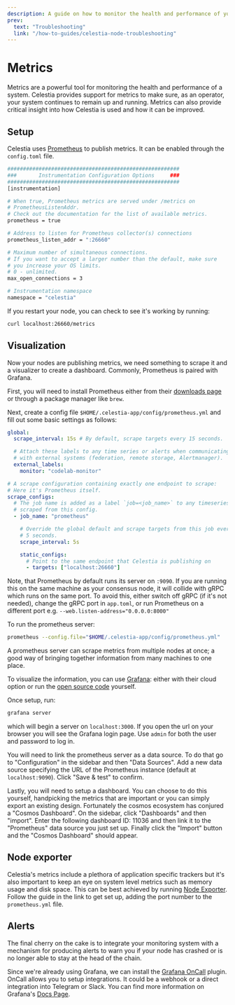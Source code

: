 ```yaml
---
description: A guide on how to monitor the health and performance of your system.
prev:
  text: "Troubleshooting"
  link: "/how-to-guides/celestia-node-troubleshooting"
---
```


# Metrics

Metrics are a powerful tool for monitoring the health
and performance of a system. Celestia provides support
for metrics to make sure, as an operator, your system
continues to remain up and running. Metrics can also
provide critical insight into how Celestia is used and
how it can be improved.

## Setup

Celestia uses [Prometheus](https://prometheus.io/) to
publish metrics. It can be enabled through the `config.toml` file.

```bash
#######################################################
###       Instrumentation Configuration Options     ###
#######################################################
[instrumentation]

# When true, Prometheus metrics are served under /metrics on
# PrometheusListenAddr.
# Check out the documentation for the list of available metrics.
prometheus = true

# Address to listen for Prometheus collector(s) connections
prometheus_listen_addr = ":26660"

# Maximum number of simultaneous connections.
# If you want to accept a larger number than the default, make sure
# you increase your OS limits.
# 0 - unlimited.
max_open_connections = 3

# Instrumentation namespace
namespace = "celestia"
```

If you restart your node, you can check to see it's working
by running:

```bash
curl localhost:26660/metrics
```

## Visualization

Now your nodes are publishing metrics, we need something to
scrape it and a visualizer to create a dashboard. Commonly,
Prometheus is paired with Grafana.

First, you will need to install Prometheus either from their
[downloads page](https://prometheus.io/download/) or through
a package manager like `brew`.

Next, create a config file `$HOME/.celestia-app/config/prometheus.yml`
and fill out some basic settings as follows:

<!-- markdownlint-disable MD013 -->

```yml
global:
  scrape_interval: 15s # By default, scrape targets every 15 seconds.

  # Attach these labels to any time series or alerts when communicating
  # with external systems (federation, remote storage, Alertmanager).
  external_labels:
    monitor: "codelab-monitor"

# A scrape configuration containing exactly one endpoint to scrape:
# Here it's Prometheus itself.
scrape_configs:
  # The job name is added as a label `job=<job_name>` to any timeseries
  # scraped from this config.
  - job_name: "prometheus"

    # Override the global default and scrape targets from this job every
    # 5 seconds.
    scrape_interval: 5s

    static_configs:
      # Point to the same endpoint that Celestia is publishing on
      - targets: ["localhost:26660"]
```

<!-- markdownlint-enable MD013 -->

Note, that Prometheus by default runs its server on `:9090`.
If you are running this on the same machine as your consensus
node, it will collide with gRPC which runs on the same port.
To avoid this, either switch off gRPC (if it's not needed),
change the gRPC port in `app.toml`, or run Prometheus on a
different port e.g. `--web.listen-address="0.0.0.0:8000"`

To run the prometheus server:

```bash
prometheus --config.file="$HOME/.celestia-app/config/prometheus.yml"
```

A prometheus server can scrape metrics from multiple nodes at once;
a good way of bringing together information from many machines to one place.

To visualize the information, you can use [Grafana](https://grafana.com/):
either with their cloud option or run the [open source code](https://grafana.com/grafana/download?pg=graf&platform=linux&plcmt=deploy-box-1)
yourself.

Once setup, run:

```bash
grafana server
```

which will begin a server on `localhost:3000`.
If you open the url on your browser you will
see the Grafana login page. Use `admin` for both
the user and password to log in.

You will need to link the prometheus server as a
data source. To do that go to "Configuration" in
the sidebar and then "Data Sources". Add a new data
source specifying the URL of the Prometheus instance
(default at `localhost:9090`). Click "Save & test" to confirm.

Lastly, you will need to setup a dashboard. You can
choose to do this yourself, handpicking the metrics
that are important or you can simply export an existing
design. Fortunately the cosmos ecosystem has conjured a
"Cosmos Dashboard". On the sidebar, click "Dashboards"
and then "import". Enter the following dashboard ID: 11036
and then link it to the "Prometheus" data source you just set up.
Finally click the "Import" button and the "Cosmos Dashboard" should appear.

## Node exporter

Celestia's metrics include a plethora of application specific
trackers but it's also important to keep an eye on system level
metrics such as memory usage and disk space. This can be best
achieved by running [Node Exporter](https://prometheus.io/docs/guides/node-exporter/).
Follow the guide in the link to get set up, adding the port
number to the `prometheus.yml` file.

## Alerts

The final cherry on the cake is to integrate your monitoring
system with a mechanism for producing alerts to warn you if
your node has crashed or is no longer able to stay at the head
of the chain.

Since we're already using Grafana, we can install the
[Grafana OnCall](http://localhost:3000/plugins/grafana-oncall-app)
plugin. OnCall allows you to setup integrations. It could be a
webhook or a direct integration into Telegram or Slack.
You can find more information on Grafana's [Docs Page](https://grafana.com/docs/oncall/latest/integrations/).

